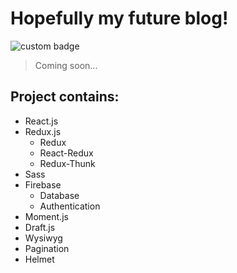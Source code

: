 # Hopefully my future blog!

![custom badge](https://img.shields.io/badge/BLOG-Du%C5%A1an%20Tanasi%C4%87-brightgreen)

> Coming soon...

## Project contains:
* React.js
* Redux.js
  * Redux
  * React-Redux
  * Redux-Thunk
* Sass
* Firebase
  * Database
  * Authentication
* Moment.js
* Draft.js
* Wysiwyg
* Pagination
* Helmet
